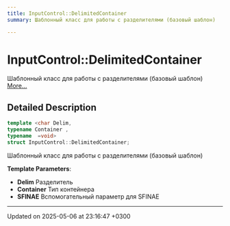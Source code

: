 ```yaml
---
title: InputControl::DelimitedContainer
summary: Шаблонный класс для работы с разделителями (базовый шаблон) 

---
```


# InputControl::DelimitedContainer



Шаблонный класс для работы с разделителями (базовый шаблон)  [More...](#detailed-description)

## Detailed Description

```cpp
template <char Delim,
typename Container ,
typename  =void>
struct InputControl::DelimitedContainer;
```

Шаблонный класс для работы с разделителями (базовый шаблон) 

**Template Parameters**: 

  * **Delim** Разделитель 
  * **Container** Тип контейнера 
  * **SFINAE** Вспомогательный параметр для SFINAE 

-------------------------------

Updated on 2025-05-06 at 23:16:47 +0300